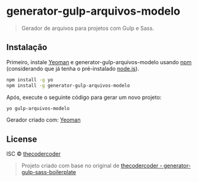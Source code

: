 # generator-gulp-arquivos-modelo
> Gerador de arquivos para projetos com Gulp e Sass.

## Instalação

Primeiro, instale [Yeoman](http://yeoman.io) e generator-gulp-arquivos-modelo usando [npm](https://www.npmjs.com/) (considerando que já tenha o pré-instalado [node.js](https://nodejs.org/)).

```bash
npm install -g yo
npm install -g generator-gulp-arquivos-modelo
```

Após, execute o seguinte código para gerar um novo projeto:

```bash
yo gulp-arquivos-modelo
```

Gerador criado com: [Yeoman](http://yeoman.io/)

## License

ISC © [thecodercoder](https://github.com/thecodercoder)

> Projeto criado com base no original de [thecodercoder - generator-gulp-sass-boilerplate](https://github.com/thecodercoder/generator-gulp-sass-boilerplate)
